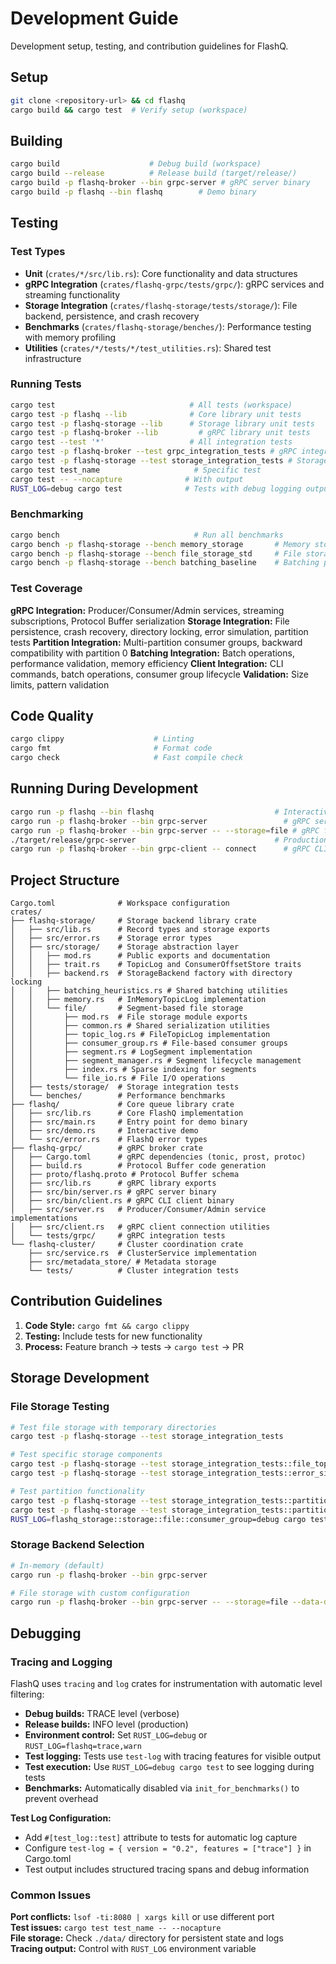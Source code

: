# Development Guide

Development setup, testing, and contribution guidelines for FlashQ.

## Setup

```bash
git clone <repository-url> && cd flashq
cargo build && cargo test  # Verify setup (workspace)
```

## Building

```bash
cargo build                    # Debug build (workspace)
cargo build --release          # Release build (target/release/)
cargo build -p flashq-broker --bin grpc-server # gRPC server binary
cargo build -p flashq --bin flashq        # Demo binary
```

## Testing

### Test Types

- **Unit** (`crates/*/src/lib.rs`): Core functionality and data structures
- **gRPC Integration** (`crates/flashq-grpc/tests/grpc/`): gRPC services and streaming functionality
- **Storage Integration** (`crates/flashq-storage/tests/storage/`): File backend, persistence, and crash recovery
- **Benchmarks** (`crates/flashq-storage/benches/`): Performance testing with memory profiling
- **Utilities** (`crates/*/tests/*/test_utilities.rs`): Shared test infrastructure

### Running Tests

```bash
cargo test                              # All tests (workspace)
cargo test -p flashq --lib              # Core library unit tests
cargo test -p flashq-storage --lib      # Storage library unit tests
cargo test -p flashq-broker --lib         # gRPC library unit tests
cargo test --test '*'                   # All integration tests
cargo test -p flashq-broker --test grpc_integration_tests # gRPC integration tests
cargo test -p flashq-storage --test storage_integration_tests # Storage integration tests
cargo test test_name                     # Specific test
cargo test -- --nocapture              # With output
RUST_LOG=debug cargo test              # Tests with debug logging output
```

### Benchmarking

```bash
cargo bench                              # Run all benchmarks
cargo bench -p flashq-storage --bench memory_storage       # Memory storage benchmarks only
cargo bench -p flashq-storage --bench file_storage_std     # File storage benchmarks only
cargo bench -p flashq-storage --bench batching_baseline    # Batching performance benchmarks
```

### Test Coverage

**gRPC Integration:** Producer/Consumer/Admin services, streaming subscriptions, Protocol Buffer serialization
**Storage Integration:** File persistence, crash recovery, directory locking, error simulation, partition tests
**Partition Integration:** Multi-partition consumer groups, backward compatibility with partition 0
**Batching Integration:** Batch operations, performance validation, memory efficiency
**Client Integration:** CLI commands, batch operations, consumer group lifecycle
**Validation:** Size limits, pattern validation

## Code Quality

```bash
cargo clippy                    # Linting
cargo fmt                       # Format code  
cargo check                     # Fast compile check
```

## Running During Development

```bash
cargo run -p flashq --bin flashq                           # Interactive demo
cargo run -p flashq-broker --bin grpc-server                 # gRPC server (in-memory, TRACE logging)
cargo run -p flashq-broker --bin grpc-server -- --storage=file # gRPC file storage
./target/release/grpc-server                               # Production gRPC (INFO logging)
cargo run -p flashq-broker --bin grpc-client -- connect      # gRPC CLI client
```

## Project Structure

```
Cargo.toml              # Workspace configuration
crates/
├── flashq-storage/     # Storage backend library crate
│   ├── src/lib.rs      # Record types and storage exports
│   ├── src/error.rs    # Storage error types
│   ├── src/storage/    # Storage abstraction layer
│   │   ├── mod.rs      # Public exports and documentation
│   │   ├── trait.rs    # TopicLog and ConsumerOffsetStore traits
│   │   ├── backend.rs  # StorageBackend factory with directory locking
│   │   ├── batching_heuristics.rs # Shared batching utilities
│   │   ├── memory.rs   # InMemoryTopicLog implementation
│   │   └── file/       # Segment-based file storage
│   │       ├── mod.rs  # File storage module exports
│   │       ├── common.rs # Shared serialization utilities
│   │       ├── topic_log.rs # FileTopicLog implementation
│   │       ├── consumer_group.rs # File-based consumer groups
│   │       ├── segment.rs # LogSegment implementation
│   │       ├── segment_manager.rs # Segment lifecycle management
│   │       ├── index.rs # Sparse indexing for segments
│   │       └── file_io.rs # File I/O operations
│   ├── tests/storage/  # Storage integration tests
│   └── benches/        # Performance benchmarks
├── flashq/             # Core queue library crate
│   ├── src/lib.rs      # Core FlashQ implementation
│   ├── src/main.rs     # Entry point for demo binary
│   ├── src/demo.rs     # Interactive demo
│   └── src/error.rs    # FlashQ error types
├── flashq-grpc/        # gRPC broker crate
│   ├── Cargo.toml      # gRPC dependencies (tonic, prost, protoc)
│   ├── build.rs        # Protocol Buffer code generation
│   ├── proto/flashq.proto # Protocol Buffer schema
│   ├── src/lib.rs      # gRPC library exports
│   ├── src/bin/server.rs # gRPC server binary
│   ├── src/bin/client.rs # gRPC CLI client binary
│   ├── src/server.rs   # Producer/Consumer/Admin service implementations
│   ├── src/client.rs   # gRPC client connection utilities
│   └── tests/grpc/     # gRPC integration tests
└── flashq-cluster/     # Cluster coordination crate
    ├── src/service.rs  # ClusterService implementation
    ├── src/metadata_store/ # Metadata storage
    └── tests/          # Cluster integration tests
```

## Contribution Guidelines

1. **Code Style:** `cargo fmt && cargo clippy` 
2. **Testing:** Include tests for new functionality
3. **Process:** Feature branch → tests → `cargo test` → PR

## Storage Development

### File Storage Testing

```bash
# Test file storage with temporary directories
cargo test -p flashq-storage --test storage_integration_tests

# Test specific storage components
cargo test -p flashq-storage --test storage_integration_tests::file_topic_log_tests
cargo test -p flashq-storage --test storage_integration_tests::error_simulation_tests

# Test partition functionality
cargo test -p flashq-storage --test storage_integration_tests::partition_tests
cargo test -p flashq-storage --test storage_integration_tests::partition_backward_compatibility_tests
RUST_LOG=flashq_storage::storage::file::consumer_group=debug cargo test partition_tests -- --nocapture
```

### Storage Backend Selection

```bash
# In-memory (default)
cargo run -p flashq-broker --bin grpc-server

# File storage with custom configuration
cargo run -p flashq-broker --bin grpc-server -- --storage=file --data-dir=./dev-data --batch-bytes=262144  # 256KB batches
```

## Debugging

### Tracing and Logging

FlashQ uses `tracing` and `log` crates for instrumentation with automatic level filtering:
- **Debug builds:** TRACE level (verbose)
- **Release builds:** INFO level (production)
- **Environment control:** Set `RUST_LOG=debug` or `RUST_LOG=flashq=trace,warn`
- **Test logging:** Tests use `test-log` with tracing features for visible output
- **Test execution:** Use `RUST_LOG=debug cargo test` to see logging during tests
- **Benchmarks:** Automatically disabled via `init_for_benchmarks()` to prevent overhead

**Test Log Configuration:**
- Add `#[test_log::test]` attribute to tests for automatic log capture
- Configure `test-log = { version = "0.2", features = ["trace"] }` in Cargo.toml
- Test output includes structured tracing spans and debug information

### Common Issues

**Port conflicts:** `lsof -ti:8080 | xargs kill` or use different port  
**Test issues:** `cargo test test_name -- --nocapture`  
**File storage:** Check `./data/` directory for persistent state and logs  
**Tracing output:** Control with `RUST_LOG` environment variable